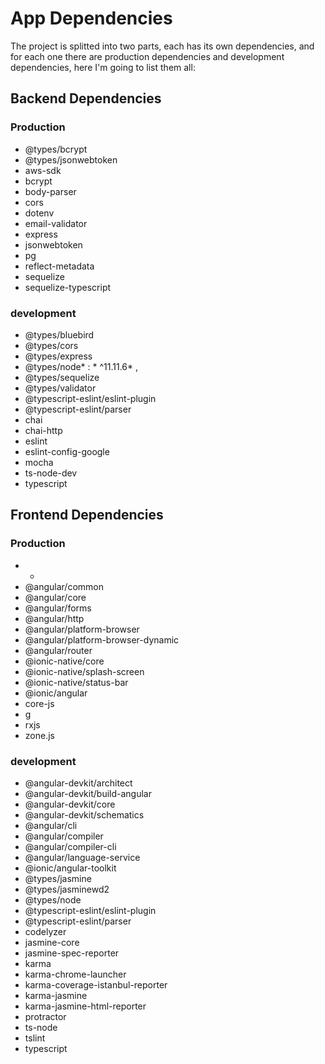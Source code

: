 # App Dependencies

The project is splitted into two parts, each has its own dependencies, and for each one there are production dependencies and development dependencies, here I'm going to list them all:

## Backend Dependencies

### Production
* @types/bcrypt
* @types/jsonwebtoken
* aws-sdk
* bcrypt
* body-parser
* cors
* dotenv
* email-validator
* express
* jsonwebtoken
* pg
* reflect-metadata
* sequelize
* sequelize-typescript

### development
* @types/bluebird
* @types/cors
* @types/express
* @types/node* : * ^11.11.6* ,
* @types/sequelize
* @types/validator
* @typescript-eslint/eslint-plugin
* @typescript-eslint/parser
* chai
* chai-http
* eslint
* eslint-config-google
* mocha
* ts-node-dev
* typescript

## Frontend Dependencies

### Production
* -
* @angular/common
* @angular/core
* @angular/forms
* @angular/http
* @angular/platform-browser
* @angular/platform-browser-dynamic
* @angular/router
* @ionic-native/core
* @ionic-native/splash-screen
* @ionic-native/status-bar
* @ionic/angular
* core-js
* g
* rxjs
* zone.js

### development
* @angular-devkit/architect
* @angular-devkit/build-angular
* @angular-devkit/core
* @angular-devkit/schematics
* @angular/cli
* @angular/compiler
* @angular/compiler-cli
* @angular/language-service
* @ionic/angular-toolkit
* @types/jasmine
* @types/jasminewd2
* @types/node
* @typescript-eslint/eslint-plugin
* @typescript-eslint/parser
* codelyzer
* jasmine-core
* jasmine-spec-reporter
* karma
* karma-chrome-launcher
* karma-coverage-istanbul-reporter
* karma-jasmine
* karma-jasmine-html-reporter
* protractor
* ts-node
* tslint
* typescript